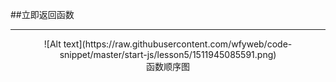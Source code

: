 ﻿##立即返回函数


--------

<center>![Alt text](https://raw.githubusercontent.com/wfyweb/code-snippet/master/start-js/lesson5/1511945085591.png)</center>
<center>函数顺序图</center>

